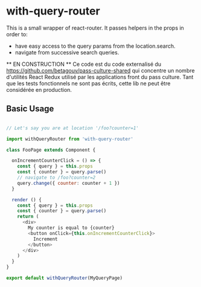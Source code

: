 # with-query-router

This is a small wrapper of react-router. It passes helpers in the props in order to:
  - have easy access to the query params from the location.search.
  - navigate from successive search queries.

** EN CONSTRUCTION **
Ce code est du code externalisé du https://github.com/betagouv/pass-culture-shared qui concentre un nombre d'utilités React Redux
utilisé par les applications front du pass culture.
Tant que les tests fonctionnels ne sont pas écrits, cette lib ne peut être considérée en production.

## Basic Usage
```javascript

// Let's say you are at location '/foo?counter=1'

import withQueryRouter from 'with-query-router'

class FooPage extends Component {

  onIncrementCounterClick = () => {
    const { query } = this.props
    const { counter } = query.parse()
    // navigate to /foo?counter=2
    query.change({ counter: counter + 1 })
  }

  render () {
    const { query } = this.props
    const { counter } = query.parse()
    return (
      <div>
        My counter is equal to {counter}
        <button onClick={this.onIncrementCounterClick}>
          Increment
        </button>
      </div>
    )
  }
}

export default withQueryRouter(MyQueryPage)
```
